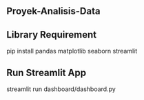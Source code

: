 ## Proyek-Analisis-Data

## Library Requirement
pip install pandas matplotlib seaborn streamlit


## Run Streamlit App
streamlit run dashboard/dashboard.py
